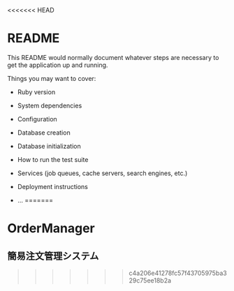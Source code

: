 <<<<<<< HEAD
# README

This README would normally document whatever steps are necessary to get the
application up and running.

Things you may want to cover:

* Ruby version

* System dependencies

* Configuration

* Database creation

* Database initialization

* How to run the test suite

* Services (job queues, cache servers, search engines, etc.)

* Deployment instructions

* ...
=======
# OrderManager
簡易注文管理システム
---
>>>>>>> c4a206e41278fc57f43705975ba329c75ee18b2a
